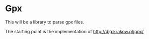 # Gpx


This will be a library to parse gpx files.



The starting point is the implementation of http://dlg.krakow.pl/gpx/